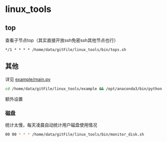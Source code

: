 # linux_tools


## top

查看子节点top（其实直接开放ssh免密ssh其他节点也行）

```cron
*/1 * * * * /home/data/gitFile/linux_tools/bin/tops.sh
```

## 其他

详见 [example/main.py](example/main.py)

```bash
cd /home/data/gitFile/linux_tools/example && /opt/anaconda3/bin/python ./main.py
```

额外设置

### 磁盘

统计太慢，每天凌晨自动统计用户磁盘使用情况

```bash
00 00 * * * /home/data/gitFile/linux_tools/bin/monitor_disk.sh
```

